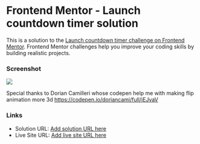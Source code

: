 # Frontend Mentor - Launch countdown timer solution

This is a solution to the [Launch countdown timer challenge on Frontend Mentor](https://www.frontendmentor.io/challenges/launch-countdown-timer-N0XkGfyz-). Frontend Mentor challenges help you improve your coding skills by building realistic projects.

### Screenshot

![](./screenshot.jpg)

Special thanks to
Dorian Camilleri whose codepen help me with making flip animation more 3d https://codepen.io/doriancami/full/jEJvaV

### Links

- Solution URL: [Add solution URL here](https://your-solution-url.com)
- Live Site URL: [Add live site URL here](https://your-live-site-url.com)
